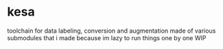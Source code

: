 # kesa
toolchain for data labeling, conversion and augmentation made of various submodules that i made because im lazy to run things one by one 
WIP
